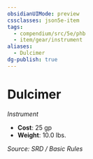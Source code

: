 ```yaml
---
obsidianUIMode: preview
cssclasses: json5e-item
tags:
  - compendium/src/5e/phb
  - item/gear/instrument
aliases:
  - Dulcimer
dg-publish: true
---
```

# Dulcimer
*Instrument*  

- **Cost**: 25 gp
- **Weight**: 10.0 lbs.

*Source: SRD / Basic Rules*